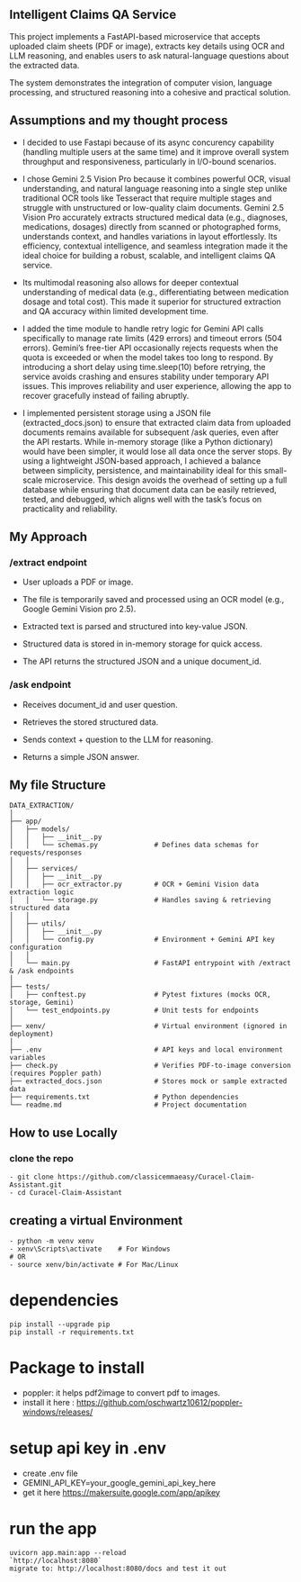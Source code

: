 
## Intelligent Claims QA Service
This project implements a FastAPI-based microservice that accepts uploaded claim sheets (PDF or image), extracts key details using OCR and LLM reasoning, and enables users to ask natural-language questions about the extracted data.

The system demonstrates the integration of computer vision, language processing, and structured reasoning into a cohesive and practical solution.




## Assumptions and my thought process
- I decided to use Fastapi because of its async concurency capability (handling multiple users at the same time) and it improve overall system throughput and responsiveness, particularly in I/O-bound scenarios.

- I chose Gemini 2.5 Vision Pro because it combines powerful OCR, visual understanding, and natural language reasoning into a single step unlike traditional OCR tools like Tesseract that require multiple stages and struggle with unstructured or low-quality claim documents. Gemini 2.5 Vision Pro accurately extracts structured medical data (e.g., diagnoses, medications, dosages) directly from scanned or photographed forms, understands context, and handles variations in layout effortlessly. Its efficiency, contextual intelligence, and seamless integration made it the ideal choice for building a robust, scalable, and intelligent claims QA service.
- Its multimodal reasoning also allows for deeper contextual understanding of medical data (e.g., differentiating between medication dosage and total cost). This made it superior for structured extraction and QA accuracy within limited development time.

- I added the time module to handle retry logic for Gemini API calls specifically to manage rate limits (429 errors) and timeout errors (504 errors). Gemini’s free-tier API occasionally rejects requests when the quota is exceeded or when the model takes too long to respond. By introducing a short delay using time.sleep(10) before retrying, the service avoids crashing and ensures stability under temporary API issues. This improves reliability and user experience, allowing the app to recover gracefully instead of failing abruptly.

- I implemented persistent storage using a JSON file (extracted_docs.json) to ensure that extracted claim data from uploaded documents remains available for subsequent /ask queries, even after the API restarts. While in-memory storage (like a Python dictionary) would have been simpler, it would lose all data once the server stops. By using a lightweight JSON-based approach, I achieved a balance between simplicity, persistence, and maintainability ideal for this small-scale microservice. This design avoids the overhead of setting up a full database while ensuring that document data can be easily retrieved, tested, and debugged, which aligns well with the task’s focus on practicality and reliability.

## My Approach

### /extract endpoint

- User uploads a PDF or image.

- The file is temporarily saved and processed using an OCR model (e.g., Google Gemini Vision pro 2.5).

- Extracted text is parsed and structured into key-value JSON.

- Structured data is stored in in-memory storage for quick access.

- The API returns the structured JSON and a unique document_id.

### /ask endpoint

- Receives document_id and user question.

- Retrieves the stored structured data.

- Sends context + question to the LLM for reasoning.

- Returns a simple JSON answer.


## My file Structure

```
DATA_EXTRACTION/
│
├── app/
│   ├── models/
│   │   ├── __init__.py
│   │   └── schemas.py              # Defines data schemas for requests/responses
│   │
│   ├── services/
│   │   ├── __init__.py
│   │   ├── ocr_extractor.py        # OCR + Gemini Vision data extraction logic
│   │   └── storage.py              # Handles saving & retrieving structured data
│   │
│   ├── utils/
│   │   ├── __init__.py
│   │   └── config.py               # Environment + Gemini API key configuration
│   │
│   └── main.py                     # FastAPI entrypoint with /extract & /ask endpoints
│
├── tests/
│   ├── conftest.py                 # Pytest fixtures (mocks OCR, storage, Gemini)
│   └── test_endpoints.py           # Unit tests for endpoints
│
├── xenv/                           # Virtual environment (ignored in deployment)
│
├── .env                            # API keys and local environment variables
├── check.py                        # Verifies PDF-to-image conversion (requires Poppler path)
├── extracted_docs.json             # Stores mock or sample extracted data
├── requirements.txt                # Python dependencies
└── readme.md                       # Project documentation
```

## How to use Locally
### clone the  repo
```
- git clone https://github.com/classicemmaeasy/Curacel-Claim-Assistant.git
- cd Curacel-Claim-Assistant
```
## creating a virtual Environment
```
- python -m venv xenv
- xenv\Scripts\activate    # For Windows
# OR
- source xenv/bin/activate # For Mac/Linux
```
# dependencies
```
pip install --upgrade pip
pip install -r requirements.txt
```

# Package to install
- poppler: it helps pdf2image to convert pdf to images.
- install it here : https://github.com/oschwartz10612/poppler-windows/releases/

# setup api key in  .env
- create .env file
- GEMINI_API_KEY=your_google_gemini_api_key_here
- get it here
https://makersuite.google.com/app/apikey

# run the app
```
uvicorn app.main:app --reload
`http://localhost:8080`
migrate to: http://localhost:8080/docs and test it out
```


